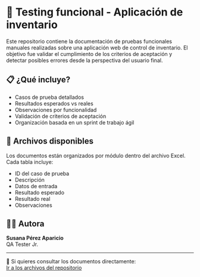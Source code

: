 # 🧪 Testing funcional - Aplicación de inventario

Este repositorio contiene la documentación de pruebas funcionales manuales realizadas sobre una aplicación web de control de inventario. El objetivo fue validar el cumplimiento de los criterios de aceptación y detectar posibles errores desde la perspectiva del usuario final.

## 📋 ¿Qué incluye?
- Casos de prueba detallados
- Resultados esperados vs reales
- Observaciones por funcionalidad
- Validación de criterios de aceptación
- Organización basada en un sprint de trabajo ágil

## 📂 Archivos disponibles
Los documentos están organizados por módulo dentro del archivo Excel. Cada tabla incluye:
- ID del caso de prueba
- Descripción
- Datos de entrada
- Resultado esperado
- Resultado real
- Observaciones

## 👩‍💻 Autora
**Susana Pérez Aparicio**  
QA Tester Jr.

---

🔗 Si quieres consultar los documentos directamente:  
[Ir a los archivos del repositorio](https://github.com/susy05399/testing-funcional-inventario/tree/main/docs)
